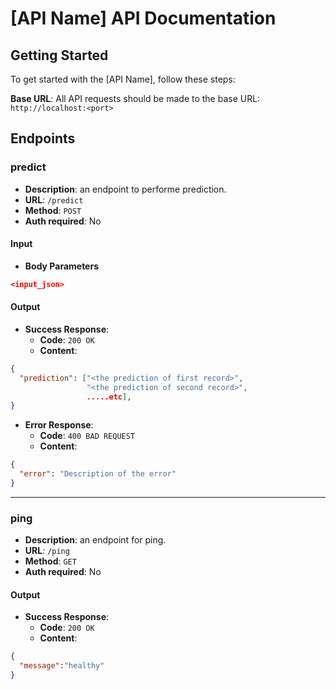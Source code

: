 # [API Name] API Documentation

## Getting Started

To get started with the [API Name], follow these steps:

**Base URL**: All API requests should be made to the base URL: `http://localhost:<port>`

## Endpoints

### predict

- **Description**: an endpoint to performe prediction.
- **URL**: `/predict`
- **Method**: `POST`
- **Auth required**: No

#### Input

- **Body Parameters**
```json
<input_json>
```

#### Output

- **Success Response**:
  - **Code**: `200 OK`
  - **Content**:
```json
{
  "prediction": ["<the prediction of first record>",
                 "<the prediction of second record>",
                 .....etc],
}
```

- **Error Response**:
  - **Code**: `400 BAD REQUEST`
  - **Content**:

```json
{
  "error": "Description of the error"
}
```
---
### ping

- **Description**: an endpoint for ping.
- **URL**: `/ping`
- **Method**: `GET`
- **Auth required**: No

#### Output

- **Success Response**:
  - **Code**: `200 OK`
  - **Content**:
```json
{
  "message":"healthy"
}
```